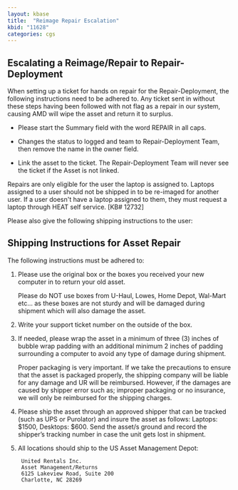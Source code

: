 ```yaml
---
layout: kbase
title:  "Reimage Repair Escalation"
kbid: "11628"
categories: cgs
---
```


## Escalating a Reimage/Repair to Repair-Deployment

When setting up a ticket for hands on repair for the Repair-Deployment, the following instructions need to be adhered to. Any ticket sent in without these steps having been followed with not flag as a repair in our system, causing AMD will wipe the asset and return it to surplus.

 

- Please start the Summary field with the word REPAIR in all caps.

- Changes the status to logged and team to Repair-Deployment Team, then remove the name in the owner field.

- Link the asset to the ticket. The Repair-Deployment Team will never see the ticket if the Asset is not linked.



Repairs are only eligible for the user the laptop is assigned to. Laptops assigned to a user should not be shipped in to be re-imaged for another user. If a user doesn't have a laptop assigned to them, they must request a laptop through HEAT self service. [KB# 12732]


Please also give the following shipping instructions to the user:

 

## Shipping Instructions for Asset Repair

 

The following instructions must be adhered to:

 

1. Please use the original box or the boxes you received your new computer in to return your old asset.

 

    Please do NOT use boxes from U-Haul, Lowes, Home Depot, Wal-Mart etc… as these boxes are not sturdy and will be damaged during shipment which will also damage the asset.

 

2. Write your support ticket number on the outside of the box.

 

3. If needed, please wrap the asset in a minimum of three (3) inches of bubble wrap padding with an additional minimum 2 inches of padding surrounding a computer to avoid any type of damage during shipment.

 

    Proper packaging is very important. If we take the precautions to ensure that the asset is packaged properly, the shipping company will be liable for any damage and UR will be reimbursed. However, if the damages are caused by shipper error such as; improper packaging or no insurance, we will only be reimbursed for the shipping charges.

 

4. Please ship the asset through an approved shipper that can be tracked (such as UPS or Purolator) and insure the asset as follows: Laptops: $1500, Desktops: $600. Send the asset/s ground and record the shipper’s tracking number in case the unit gets lost in shipment.

 

5. All locations should ship to the US Asset Management Depot:

 

        United Rentals Inc.
        Asset Management/Returns
        6125 Lakeview Road, Suite 200
        Charlotte, NC 28269

 
 
 
 